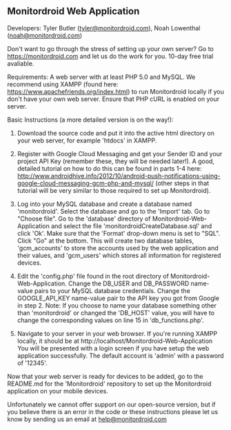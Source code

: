 Monitordroid Web Application
----------------------------
Developers:
Tyler Butler (tyler@monitordroid.com), 
Noah Lowenthal  (noah@monitordroid.com)

Don't want to go through the stress of setting up your own server? Go to https://monitordroid.com and let us do the work for you. 10-day free trial avaliable. 

Requirements: A web server with at least PHP 5.0 and MySQL. We recommend using XAMPP (found here: https://www.apachefriends.org/index.html) to run Monitordroid locally if you don't have your own web server. Ensure that PHP cURL is enabled on your server. 

Basic Instructions (a more detailed version is on the way!):

1) Download the source code and put it into the active html directory on your web server, for example 'htdocs' in XAMPP.

2) Register with Google Cloud Messaging and get your Sender ID and your project API Key (remember these, they will be needed later!). A good, detailed tutorial on how to do this can be found in parts 1-4 here: http://www.androidhive.info/2012/10/android-push-notifications-using-google-cloud-messaging-gcm-php-and-mysql/ (other steps in that tutorial will be very similar to those required to set up Monitordroid).

3) Log into your MySQL database and create a database named 'monitordroid'. Select the database and go to the 'Import' tab. Go to "Choose file". Go to the 'database' directory of Monitordroid-Web-Application and select the file                     'monitordroidCreateDatabase.sql' and click 'Ok'. Make sure that the 'Format' drop-down menu is set to "SQL". Click "Go" at the   bottom. This will create two database tables, 'gcm_accounts' to store the accounts used by the web application and their     values, and 'gcm_users' which stores all information for registered devices. 

4) Edit the 'config.php' file found in the root directory of Monitordroid-Web-Application. Change the DB_USER and DB_PASSWORD name-value pairs to your MySQL database credentials. Change the GOOGLE_API_KEY name-value pair to the API key you got from Google in step 2. Note: If you choose to name your database something other than 'monitordroid' or changed the 'DB_HOST' value, you will have to change the corresponding values on line 15 in 'db_functions.php'. 

5) Navigate to your server in your web browser. If you're running XAMPP locally, it should be at http://localhost/Monitordroid-Web-Application
You will be presented with a login screen if you have setup the web application successfully. The default account is 'admin' with a password of '12345'. 

Now that your web server is ready for devices to be added, go to the README.md for the 'Monitordroid' repository to set up the Monitordroid application on your mobile devices. 

Unfortunately we cannot offer support on our open-source version, but if you believe there is an error in the code or these instructions please let us know by sending us an email at help@monitordroid.com
